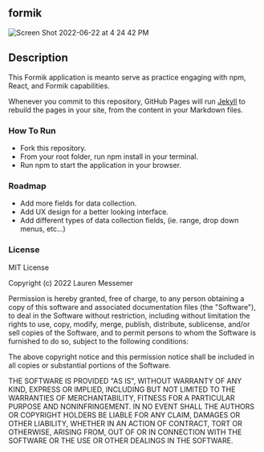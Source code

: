 ## formik

![Screen Shot 2022-06-22 at 4 24 42 PM](https://user-images.githubusercontent.com/70284444/175141262-519e5999-b33c-493f-a363-232bc5a8c200.png)



## Description

This Formik application is meanto serve as practice engaging with npm, React, and Formik capabilities.

Whenever you commit to this repository, GitHub Pages will run [Jekyll](https://jekyllrb.com/) to rebuild the pages in your site, from the content in your Markdown files.

### How To Run

- Fork this repository.
- From your root folder, run npm install in your terminal.
- Run npm to start the application in your browser.

### Roadmap

- Add more fields for data collection.
- Add UX design for a better looking interface.
- Add different types of data collection fields, (ie. range, drop down menus, etc...)

### License

MIT License

Copyright (c) 2022 Lauren Messemer

Permission is hereby granted, free of charge, to any person obtaining a copy of this software and associated documentation files (the "Software"), to deal in the Software without restriction, including without limitation the rights to use, copy, modify, merge, publish, distribute, sublicense, and/or sell copies of the Software, and to permit persons to whom the Software is furnished to do so, subject to the following conditions:

The above copyright notice and this permission notice shall be included in all copies or substantial portions of the Software.

THE SOFTWARE IS PROVIDED "AS IS", WITHOUT WARRANTY OF ANY KIND, EXPRESS OR IMPLIED, INCLUDING BUT NOT LIMITED TO THE WARRANTIES OF MERCHANTABILITY, FITNESS FOR A PARTICULAR PURPOSE AND NONINFRINGEMENT. IN NO EVENT SHALL THE AUTHORS OR COPYRIGHT HOLDERS BE LIABLE FOR ANY CLAIM, DAMAGES OR OTHER LIABILITY, WHETHER IN AN ACTION OF CONTRACT, TORT OR OTHERWISE, ARISING FROM, OUT OF OR IN CONNECTION WITH THE SOFTWARE OR THE USE OR OTHER DEALINGS IN THE SOFTWARE.
